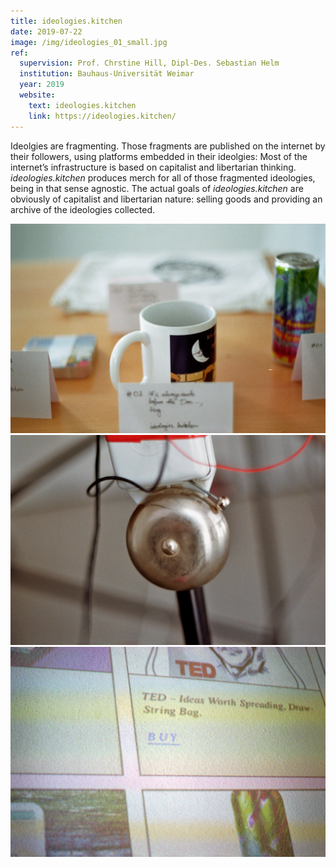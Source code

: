 ```yaml
---
title: ideologies.kitchen
date: 2019-07-22
image: /img/ideologies_01_small.jpg
ref:
  supervision: Prof. Chrstine Hill, Dipl-Des. Sebastian Helm
  institution: Bauhaus-Universität Weimar
  year: 2019
  website:
    text: ideologies.kitchen
    link: https://ideologies.kitchen/
---
```


Ideolgies are fragmenting. Those fragments are published on the internet by their followers, using platforms embedded in their ideolgies: Most of the internet’s infrastructure is based on capitalist and libertarian thinking.  
_ideologies.kitchen_ produces merch for all of those fragmented ideologies, being in that sense agnostic. The actual goals of _ideologies.kitchen_ are obviously of capitalist and libertarian nature: selling goods and providing an archive of the ideologies collected.

![](/img/ideologies_01.jpg)
![](/img/ideologies_02.jpg)
![](/img/ideologies_03.jpg)
